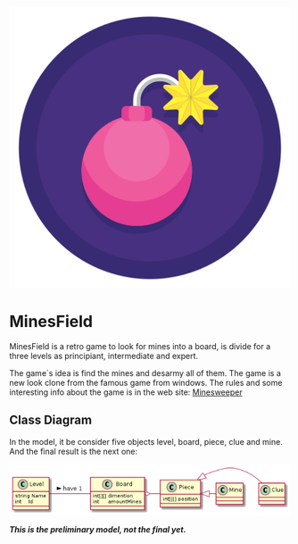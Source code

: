 <p align="center">
    <img src="/Documentation/explosive.png">
</p>

# MinesField

MinesField is a retro game to look for mines into a board, is divide for a three levels as principiant, intermediate and expert.

The game`s idea is find the mines and desarmy all of them. The game is a new look clone from the famous game from windows. The rules and some interesting info about the game is in the web site: [Minesweeper](http://minesweeper.info)

## Class Diagram

In the model, it be consider five objects level, board, piece, clue and mine. And the final result is the next one:

<p align="center">
    <img src="/Documentation/minesfield.png">
</p>

***This is the preliminary model, not the final yet.***